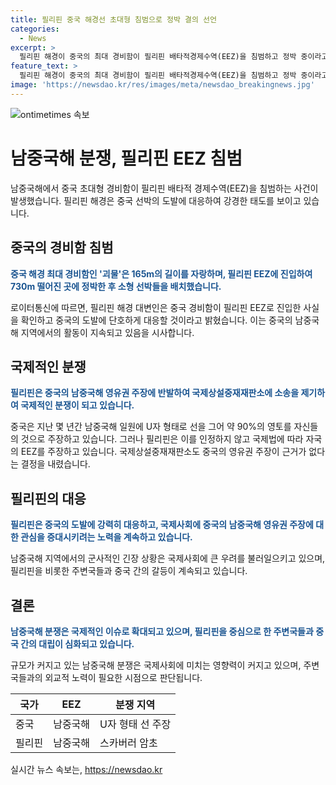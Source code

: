 ```yaml
---
title: 필리핀 중국 해경선 초대형 침범으로 정박 결의 선언
categories:
  - News
excerpt: >
  필리핀 해경이 중국의 최대 경비함이 필리핀 배타적경제수역(EEZ)을 침범하고 정박 중이라고 밝혔습니다. 중국 선박은 괴물로 알려져있는 165m 길이의 5901호 해경 선박으로, 이전에도 필리핀 EEZ를 침범한 적이 있습니다. 중국은 남중국해에 대한 영유권 주장으로 지역 국가들과 갈등을 빚고 있으며, 필리핀은 국제법상 자국 주장이 부당하다는 결정을 이어 받았습니다. 중국의 독자적인 행동은 국제사회의 우려를 샀으며, 남중국해 지역에서의 긴장이 고조되고 있습니다.
feature_text: >
  필리핀 해경이 중국의 최대 경비함이 필리핀 배타적경제수역(EEZ)을 침범하고 정박 중이라고 밝혔습니다. 중국 선박은 괴물로 알려져있는 165m 길이의 5901호 해경 선박으로, 이전에도 필리핀 EEZ를 침범한 적이 있습니다. 중국은 남중국해에 대한 영유권 주장으로 지역 국가들과 갈등을 빚고 있으며, 필리핀은 국제법상 자국 주장이 부당하다는 결정을 이어 받았습니다. 중국의 독자적인 행동은 국제사회의 우려를 샀으며, 남중국해 지역에서의 긴장이 고조되고 있습니다.
image: 'https://newsdao.kr/res/images/meta/newsdao_breakingnews.jpg'
---
```


<p><img src="https://newsdao.kr/res/images/meta/newsdao_breakingnews.jpg" alt="ontimetimes 속보" /></p>

<h1>남중국해 분쟁, 필리핀 EEZ 침범</h1>

<p data-ke-size="size16">남중국해에서 중국 초대형 경비함이 필리핀 배타적 경제수역(EEZ)을 침범하는 사건이 발생했습니다. 필리핀 해경은 중국 선박의 도발에 대응하여 강경한 태도를 보이고 있습니다.</p>

<h2 data-ke-size="size26">중국의 경비함 침범</h2>

<p><b><span style="color: #1a5490;">중국 해경 최대 경비함인 '괴물'은 165m의 길이를 자랑하며, 필리핀 EEZ에 진입하여 730m 떨어진 곳에 정박한 후 소형 선박들을 배치했습니다.</span></b></p>

<p data-ke-size="size16">로이터통신에 따르면, 필리핀 해경 대변인은 중국 경비함이 필리핀 EEZ로 진입한 사실을 확인하고 중국의 도발에 단호하게 대응할 것이라고 밝혔습니다. 이는 중국의 남중국해 지역에서의 활동이 지속되고 있음을 시사합니다.</p>

<h2 data-ke-size="size26">국제적인 분쟁</h2>

<p><b><span style="color: #1a5490;">필리핀은 중국의 남중국해 영유권 주장에 반발하여 국제상설중재재판소에 소송을 제기하여 국제적인 분쟁이 되고 있습니다.</span></b></p>

<p data-ke-size="size16">중국은 지난 몇 년간 남중국해 일원에 U자 형태로 선을 그어 약 90%의 영토를 자신들의 것으로 주장하고 있습니다. 그러나 필리핀은 이를 인정하지 않고 국제법에 따라 자국의 EEZ를 주장하고 있습니다. 국제상설중재재판소도 중국의 영유권 주장이 근거가 없다는 결정을 내렸습니다.</p>

<h2 data-ke-size="size26">필리핀의 대응</h2>

<p><b><span style="color: #1a5490;">필리핀은 중국의 도발에 강력히 대응하고, 국제사회에 중국의 남중국해 영유권 주장에 대한 관심을 증대시키려는 노력을 계속하고 있습니다.</span></b></p>

<p data-ke-size="size16">남중국해 지역에서의 군사적인 긴장 상황은 국제사회에 큰 우려를 불러일으키고 있으며, 필리핀을 비롯한 주변국들과 중국 간의 갈등이 계속되고 있습니다.</p>

<h2 data-ke-size="size26">결론</h2>

<p><b><span style="color: #1a5490;">남중국해 분쟁은 국제적인 이슈로 확대되고 있으며, 필리핀을 중심으로 한 주변국들과 중국 간의 대립이 심화되고 있습니다.</span></b></p>

<p data-ke-size="size16">규모가 커지고 있는 남중국해 분쟁은 국제사회에 미치는 영향력이 커지고 있으며, 주변국들과의 외교적 노력이 필요한 시점으로 판단됩니다.</p>

<table>
  <thead>
    <tr>
      <th>국가</th>
      <th>EEZ</th>
      <th>분쟁 지역</th>
    </tr>
  </thead>
  <tbody>
    <tr>
      <td>중국</td>
      <td>남중국해</td>
      <td>U자 형태 선 주장</td>
    </tr>
    <tr>
      <td>필리핀</td>
      <td>남중국해</td>
      <td>스카버러 암초</td>
    </tr>
  </tbody>
</table>
실시간 뉴스 속보는, <a href="https://newsdao.kr" rel="dofollow">https://newsdao.kr</a>


